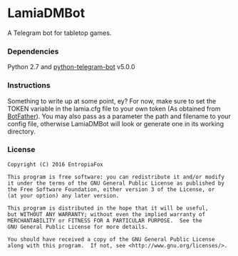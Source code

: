 # LamiaDMBot

A Telegram bot for tabletop games.

### Dependencies

Python 2.7 and [python-telegram-bot](https://github.com/python-telegram-bot/python-telegram-bot) v5.0.0

### Instructions

Something to write up at some point, ey? For now, make sure to set the TOKEN variable in the lamia.cfg file to your own token (As obtained from [BotFather](https://core.telegram.org/bots)). You may also pass as a parameter the path and filename to your config file, otherwise LamiaDMBot will look or generate one in its working directory.

### License

```
Copyright (C) 2016 EntropiaFox

This program is free software: you can redistribute it and/or modify
it under the terms of the GNU General Public License as published by
the Free Software Foundation, either version 3 of the License, or
(at your option) any later version.

This program is distributed in the hope that it will be useful,
but WITHOUT ANY WARRANTY; without even the implied warranty of
MERCHANTABILITY or FITNESS FOR A PARTICULAR PURPOSE.  See the
GNU General Public License for more details.

You should have received a copy of the GNU General Public License
along with this program.  If not, see <http://www.gnu.org/licenses/>.
```